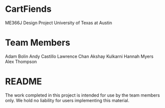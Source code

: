 # CartFiends
ME366J Design Project
University of Texas at Austin

# Team Members
Adam Bolin
Andy Castillo
Lawrence Chan
Akshay Kulkarni
Hannah Myers
Alex Thompson

# README
The work completed in this project is intended for use by the team members only. 
We hold no liability for users implementing this material.
